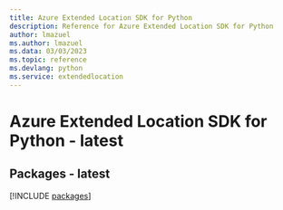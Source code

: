 ```yaml
---
title: Azure Extended Location SDK for Python
description: Reference for Azure Extended Location SDK for Python
author: lmazuel
ms.author: lmazuel
ms.data: 03/03/2023
ms.topic: reference
ms.devlang: python
ms.service: extendedlocation
---
```

# Azure Extended Location SDK for Python - latest
## Packages - latest
[!INCLUDE [packages](extended-location-index.md)]